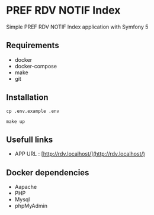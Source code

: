 
# PREF RDV NOTIF Index

Simple PREF RDV NOTIF Index application with Symfony 5

## Requirements

- docker
- docker-compose
- make
- git

## Installation

```shell
cp .env.example .env
```

```shell
make up
```

## Usefull links

- APP URL : [http://rdv.localhost/](http://rdv.localhost/)

## Docker dependencies

- Aapache
- PHP
- Mysql
- phpMyAdmin
